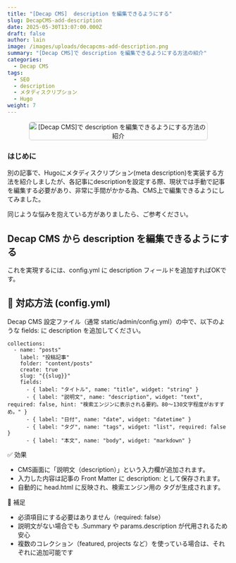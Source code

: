 ```yaml
---
title: "[Decap CMS]  description を編集できるようにする"
slug: DecapCMS-add-description
date: 2025-05-30T13:07:00.000Z
draft: false
author: lain
image: /images/uploads/decapcms-add-description.png
summary: "[Decap CMS]で description を編集できるようにする方法の紹介"
categories:
  - Decap CMS
tags:
  - SEO
  - description
  - メタディスクリプション
  - Hugo
weight: 7
---
```

<center>
<img src="/images/uploads/decapcms-add-description.png" alt="[Decap CMS]で description を編集できるようにする方法の紹介"  loading="lazy" decoding="async" style="max-width:80%; height:auto; border:1px solid #ccc; border-radius:6px;" />

</center>

### はじめに

別の記事で、Hugoにメタディスクリプション(meta description)を実装する方法を紹介しましたが、各記事にdescriptionを設定する際、現状では手動で記事を編集する必要があり、非常に手間がかかる為、CMS上で編集できるようにしてみました。

同じような悩みを抱えている方がありましたら、ご参考ください。

## Decap CMS から description を編集できるようにする

これを実現するには、config.yml に description フィールドを追加すればOKです。

## 🔧 対応方法 (config.yml)

Decap CMS 設定ファイル（通常 static/admin/config.yml）の中で、以下のような fields: に description を追加してください。

```
collections:
  - name: "posts"
    label: "投稿記事"
    folder: "content/posts"
    create: true
    slug: "{{slug}}"
    fields:
      - { label: "タイトル", name: "title", widget: "string" }
      - { label: "説明文", name: "description", widget: "text", required: false, hint: "検索エンジンに表示される要約。80〜130文字程度がおすすめ。" }
      - { label: "日付", name: "date", widget: "datetime" }
      - { label: "タグ", name: "tags", widget: "list", required: false }
      - { label: "本文", name: "body", widget: "markdown" }
```

✅ 効果

* CMS画面に「説明文（description）」という入力欄が追加されます。
* 入力した内容は記事の Front Matter に description: として保存されます。
* 自動的に head.html に反映され、検索エンジン用の <meta> タグが生成されます。

📝 補足

* 必須項目にする必要はありません（required: false）
* 説明文がない場合でも .Summary や params.description が代用されるため安心
* 複数のコレクション（featured, projects など）を使っている場合は、それぞれに追加可能です
